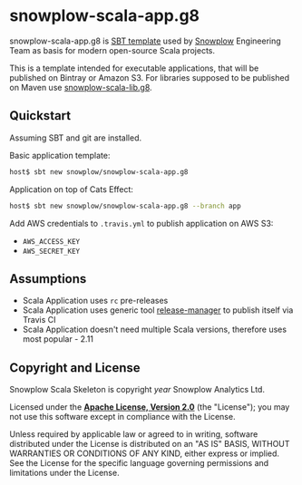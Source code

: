 # snowplow-scala-app.g8

snowplow-scala-app.g8 is [SBT template][sbt-template] used by [Snowplow][snowplow] Engineering Team as basis for modern open-source Scala projects.

This is a template intended for executable applications, that will be published on Bintray or Amazon S3.
For libraries supposed to be published on Maven use [snowplow-scala-lib.g8][snowplow-scala-lib].

## Quickstart

Assuming SBT and git are installed.

Basic application template:

```bash
host$ sbt new snowplow/snowplow-scala-app.g8
```

Application on top of Cats Effect:

```bash
host$ sbt new snowplow/snowplow-scala-app.g8 --branch app
```


Add AWS credentials to `.travis.yml` to publish application on AWS S3:

* `AWS_ACCESS_KEY`
* `AWS_SECRET_KEY`

## Assumptions

* Scala Application uses `rc` pre-releases
* Scala Application uses generic tool [release-manager][release-manager] to publish itself via Travis CI
* Scala Application doesn't need multiple Scala versions, therefore uses most popular - 2.11

## Copyright and License

Snowplow Scala Skeleton is copyright $year$ Snowplow Analytics Ltd.

Licensed under the **[Apache License, Version 2.0][license]** (the "License");
you may not use this software except in compliance with the License.

Unless required by applicable law or agreed to in writing, software
distributed under the License is distributed on an "AS IS" BASIS,
WITHOUT WARRANTIES OR CONDITIONS OF ANY KIND, either express or implied.
See the License for the specific language governing permissions and
limitations under the License.

[release-manager]: https://github.com/snowplow/release-manager

[talk-to-us]: https://github.com/snowplow/snowplow/wiki/Talk-to-us

[snowplow]: http://snowplowanalytics.com/
[sbt-template]: https://www.scala-sbt.org/1.x/docs/sbt-new-and-Templates.html

[snowplow-scala-lib]: https://github.com/snowplow/snowplow-scala-lib.g8

[license]: http://www.apache.org/licenses/LICENSE-2.0
